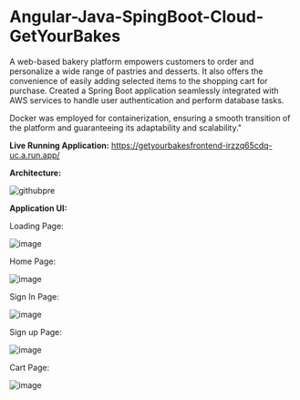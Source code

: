 # Angular-Java-SpingBoot-Cloud-GetYourBakes

A web-based bakery platform empowers customers to order and personalize a wide range of pastries and desserts. It also offers the convenience of easily adding selected items to the shopping cart for purchase. Created a Spring Boot application seamlessly integrated with AWS services to handle user authentication and perform database tasks. 

Docker was employed for containerization, ensuring a smooth transition of the platform and guaranteeing its adaptability and scalability."

**Live Running Application:**
https://getyourbakesfrontend-irzzq65cdq-uc.a.run.app/


**Architecture:**

![githubpre](https://github.com/Kovarthanan-murugan/Angular-Java-SpingBoot-Cloud-GetYourBakes/assets/90558927/ca232a8f-9d8f-418c-bba9-112705c629a1)

**Application UI:**

Loading Page:

![image](https://github.com/Kovarthanan-murugan/Angular-Java-SpingBoot-Cloud-GetYourBakes/assets/90558927/f575e25a-e1bc-43c7-9df8-297912264395)


Home Page:

![image](https://github.com/Kovarthanan-murugan/Angular-Java-SpingBoot-Cloud-GetYourBakes/assets/90558927/3b37ccb9-21bf-4122-90b2-4727792aa806)

Sign In Page:

![image](https://github.com/Kovarthanan-murugan/Angular-Java-SpingBoot-Cloud-GetYourBakes/assets/90558927/2a3a0a59-78de-4c6a-9fb2-3e24e5e49d40)

Sign up Page:

![image](https://github.com/Kovarthanan-murugan/Angular-Java-SpingBoot-Cloud-GetYourBakes/assets/90558927/67c9d03b-13f8-4038-8fe6-2e02e5160dc3)

Cart Page:

![image](https://github.com/Kovarthanan-murugan/Angular-Java-SpingBoot-Cloud-GetYourBakes/assets/90558927/0ce2840e-d043-476e-8870-5b77293e8861)
